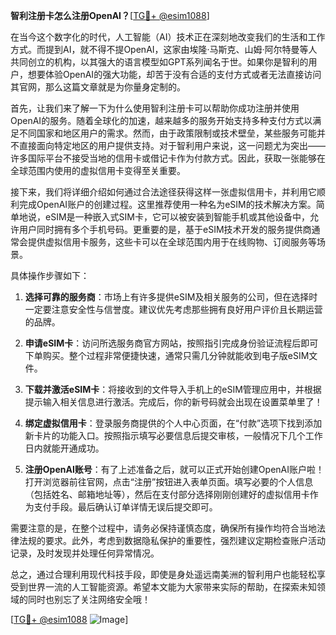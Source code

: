**智利注册卡怎么注册OpenAI？**[[TG💪+ @esim1088](https://t.me/s/esim1088)]

在当今这个数字化的时代，人工智能（AI）技术正在深刻地改变我们的生活和工作方式。而提到AI，就不得不提OpenAI，这家由埃隆·马斯克、山姆·阿尔特曼等人共同创立的机构，以其强大的语言模型如GPT系列闻名于世。如果你是智利的用户，想要体验OpenAI的强大功能，却苦于没有合适的支付方式或者无法直接访问其官网，那么这篇文章就是为你量身定制的。

首先，让我们来了解一下为什么使用智利注册卡可以帮助你成功注册并使用OpenAI的服务。随着全球化的加速，越来越多的服务开始支持多种支付方式以满足不同国家和地区用户的需求。然而，由于政策限制或技术壁垒，某些服务可能并不直接面向特定地区的用户提供支持。对于智利用户来说，这一问题尤为突出——许多国际平台不接受当地的信用卡或借记卡作为付款方式。因此，获取一张能够在全球范围内使用的虚拟信用卡变得至关重要。

接下来，我们将详细介绍如何通过合法途径获得这样一张虚拟信用卡，并利用它顺利完成OpenAI账户的创建过程。这里推荐使用一种名为eSIM的技术解决方案。简单地说，eSIM是一种嵌入式SIM卡，它可以被安装到智能手机或其他设备中，允许用户同时拥有多个手机号码。更重要的是，基于eSIM技术开发的服务提供商通常会提供虚拟信用卡服务，这些卡可以在全球范围内用于在线购物、订阅服务等场景。

具体操作步骤如下：

1. **选择可靠的服务商**：市场上有许多提供eSIM及相关服务的公司，但在选择时一定要注意安全性与信誉度。建议优先考虑那些拥有良好用户评价且长期运营的品牌。

2. **申请eSIM卡**：访问所选服务商官方网站，按照指引完成身份验证流程后即可下单购买。整个过程非常便捷快速，通常只需几分钟就能收到电子版eSIM文件。

3. **下载并激活eSIM卡**：将接收到的文件导入手机上的eSIM管理应用中，并根据提示输入相关信息进行激活。完成后，你的新号码就会出现在设置菜单里了！

4. **绑定虚拟信用卡**：登录服务商提供的个人中心页面，在“付款”选项下找到添加新卡片的功能入口。按照指示填写必要信息后提交审核，一般情况下几个工作日内就能开通成功。

5. **注册OpenAI账号**：有了上述准备之后，就可以正式开始创建OpenAI账户啦！打开浏览器前往官网，点击“注册”按钮进入表单页面。填写必要的个人信息（包括姓名、邮箱地址等），然后在支付部分选择刚刚创建好的虚拟信用卡作为支付手段。最后确认订单详情无误后提交即可。

需要注意的是，在整个过程中，请务必保持谨慎态度，确保所有操作均符合当地法律法规的要求。此外，考虑到数据隐私保护的重要性，强烈建议定期检查账户活动记录，及时发现并处理任何异常情况。

总之，通过合理利用现代科技手段，即使是身处遥远南美洲的智利用户也能轻松享受到世界一流的人工智能资源。希望本文能为大家带来实际的帮助，在探索未知领域的同时也别忘了关注网络安全哦！

[[TG💪+ @esim1088](https://t.me/s/esim1088) ![Image](https://i.postimg.cc/4NQfJmqS/Snipaste-2025-05-13-00-14-12.png)]
